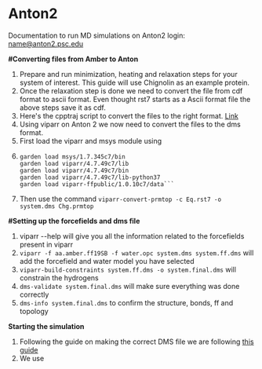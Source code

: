 # Anton2
Documentation to run MD simulations on Anton2
login: name@anton2.psc.edu

<b> #Converting files from Amber to Anton </b>
1. Prepare and run minimization, heating and relaxation steps for your system of interest. This guide will use Chignolin as an example protein.
2. Once the relaxation step is done we need to convert the file from cdf format to ascii format. Even thought rst7 starts as a Ascii format file the above steps save it as cdf.
3. Here's the cpptraj script to convert the files to the right format. [Link](Amb2Ant.cpptraj)
4. Using viparr on Anton 2 we now need to convert the files to the dms format.
5. First load the viparr and msys module using
6.  ``` 
    garden load msys/1.7.345c7/bin
    garden load viparr/4.7.49c7/lib
    garden load viparr/4.7.49c7/bin
    garden load viparr/4.7.49c7/lib-python37
    garden load viparr-ffpublic/1.0.10c7/data```
7. Then use the command `viparr-convert-prmtop -c Eq.rst7 -o system.dms Chg.prmtop`

<b> #Setting up the forcefields and dms file </b>
1. viparr --help will give you all the information related to the forcefields present in viparr
2. ```viparr -f aa.amber.ff19SB -f water.opc system.dms system.ff.dms``` will add the forcefield and water model you have selected
3. ```viparr-build-constraints system.ff.dms -o system.final.dms``` will constrain the hydrogens
4. ```dms-validate system.final.dms``` will make sure everything was done correctly
5. ```dms-info system.final.dms``` to confirm the structure, bonds, ff and topology

<b> Starting the simulation </b>
1. Following the guide on making the correct DMS file we are following [this guide](https://wiki.psc.edu/twiki/view/Anton/a2docs/proj/desres/doc/build/html/walkthrough.html#assumptions)
2. We use 

